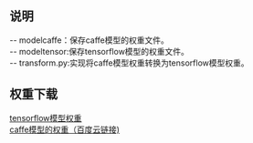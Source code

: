 ## 说明 ##
-- modelcaffe：保存caffe模型的权重文件。  
-- modeltensor:保存tensorflow模型的权重文件。  
-- transform.py:实现将caffe模型权重转换为tensorflow模型权重。  
## 权重下载 ##
[tensorflow模型权重](https://pan.baidu.com/s/11GLqYY3OTyJDjRBv9x568g)  
[caffe模型的权重（百度云链接)](https://pan.baidu.com/s/1EzuRiy6uxjfIDi6t0_ZhEQ)